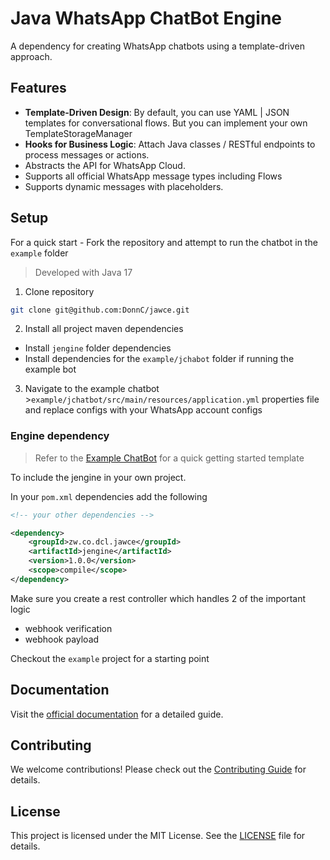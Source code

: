 # Java WhatsApp ChatBot Engine
A dependency for creating WhatsApp chatbots using a template-driven approach.

## Features
- **Template-Driven Design**: By default, you can use YAML | JSON templates for conversational flows. But you can implement your own TemplateStorageManager
- **Hooks for Business Logic**: Attach Java classes / RESTful endpoints to process messages or actions.
- Abstracts the API for WhatsApp Cloud.
- Supports all official WhatsApp message types including Flows
- Supports dynamic messages with placeholders.

## Setup
For a quick start - Fork the repository and attempt to run the chatbot in the `example` folder

> Developed with Java 17

1. Clone repository
```bash
git clone git@github.com:DonnC/jawce.git
```
2. Install all project maven dependencies
- Install `jengine` folder dependencies
- Install dependencies for the `example/jchabot` folder if running the example bot
3. Navigate to the example chatbot >`example/jchatbot/src/main/resources/application.yml` properties file 
and replace configs with your WhatsApp account configs

### Engine dependency
> Refer to the [Example ChatBot](https://github.com/DonnC/jawce/tree/main/example/jchatbot) for a quick getting started template

To include the jengine in your own project.

In your `pom.xml` dependencies add the following

```xml
<!-- your other dependencies -->

<dependency>
    <groupId>zw.co.dcl.jawce</groupId>
    <artifactId>jengine</artifactId>
    <version>1.0.0</version>
    <scope>compile</scope>
</dependency>
```

Make sure you create a rest controller which handles 2 of the important logic
- webhook verification
- webhook payload

Checkout the `example` project for a starting point

## Documentation

Visit the [official documentation](https://docs.page/donnc/wce) for a detailed guide.

## Contributing

We welcome contributions! Please check out the [Contributing Guide](https://github.com/DonnC/jawce/blob/master/CONTRIBUTING.md) for details.

## License

This project is licensed under the MIT License. See the [LICENSE](https://github.com/DonnC/jawce/blob/master/LICENCE) file for details.
